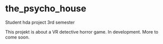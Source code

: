 # the_psycho_house
Student hda project 3rd semester

This projekt is about a VR detective horror game. In development. More to come soon.
